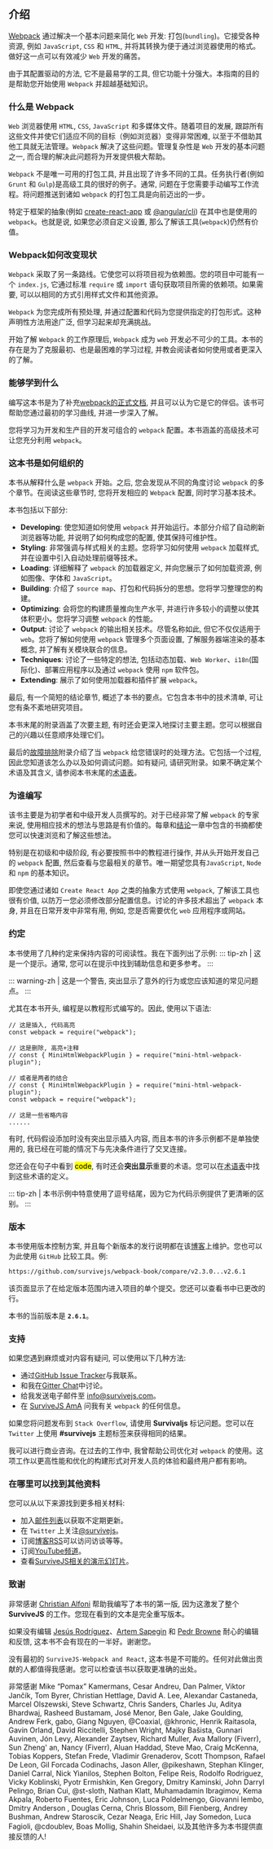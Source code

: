 ## 介绍
[Webpack](https://webpack.js.org/) 通过解决一个基本问题来简化 `Web` 开发: 打包(`bundling`)。它接受各种资源, 例如 `JavaScript`, `CSS` 和 `HTML`, 并将其转换为便于通过浏览器使用的格式。做好这一点可以有效减少 `Web` 开发的痛苦。

由于其配置驱动的方法, 它不是最易学的工具, 但它功能十分强大。本指南的目的是帮助您开始使用 `Webpack` 并超越基础知识。

### 什么是 Webpack
`Web` 浏览器使用 `HTML`, `CSS`, `JavaScript` 和多媒体文件。随着项目的发展, 跟踪所有这些文件并使它们适应不同的目标（例如浏览器）变得非常困难, 以至于不借助其他工具就无法管理。`Webpack` 解决了这些问题。管理复杂性是 `Web` 开发的基本问题之一, 而合理的解决此问题将为开发提供极大帮助。

`Webpack` 不是唯一可用的打包工具, 并且出现了许多不同的工具。任务执行者(例如 `Grunt` 和 `Gulp`)是高级工具的很好的例子。通常, 问题在于您需要手动编写工作流程。将问题推送到诸如 `webpack` 的打包工具是向前迈出的一步。

特定于框架的抽象(例如 [create-react-app](https://www.npmjs.com/package/create-react-app) 或 [@angular/cli](https://www.npmjs.com/package/@angular/cli)) 在其中也是使用的 `webpack`。也就是说, 如果您必须自定义设置, 那么了解该工具(`webpack`)仍然有价值。

### Webpack如何改变现状
`Webpack` 采取了另一条路线。它使您可以将项目视为依赖图。您的项目中可能有一个 `index.js`, 它通过标准 `require` 或 `import` 语句获取项目所需的依赖项。如果需要, 可以以相同的方式引用样式文件和其他资源。

`Webpack` 为您完成所有预处理, 并通过配置和代码为您提供指定的打包形式。这种声明性方法用途广泛, 但学习起来却充满挑战。

开始了解 `Webpack` 的工作原理后, `Webpack` 成为 `web` 开发必不可少的工具。本书的存在是为了克服最初、也是最困难的学习过程, 并教会阅读者如何使用或者更深入的了解。

### 能够学到什么
编写这本书是为了补充[webpack的正式文档](https://webpack.js.org/), 并且可以认为它是它的伴侣。该书可帮助您通过最初的学习曲线, 并进一步深入了解。

您将学习为开发和生产目的开发可组合的 `webpack` 配置。本书涵盖的高级技术可让您充分利用 `webpack`。

### 这本书是如何组织的
本书从解释什么是 `webpack` 开始。之后, 您会发现从不同的角度讨论 `webpack` 的多个章节。在阅读这些章节时, 您将开发相应的 `Webpack` 配置, 同时学习基本技术。

本书包括以下部分:

- **Developing**: 使您知道如何使用 `webpack` 并开始运行。本部分介绍了自动刷新浏览器等功能, 并说明了如何构成您的配置, 使其保持可维护性。
- **Styling**: 非常强调与样式相关的主题。您将学习如何使用 `webpack` 加载样式, 并在设置中引入自动处理前缀等技术。
- **Loading**: 详细解释了 `webpack` 的加载器定义, 并向您展示了如何加载资源, 例如图像、字体和 `JavaScript`。
- **Building**: 介绍了 `source map`、打包和代码拆分的思想。您将学习整理您的构建。
- **Optimizing**: 会将您的构建质量推向生产水平, 并进行许多较小的调整以使其体积更小。您将学习调整 `webpack` 的性能。
- **Output**: 讨论了 `webpack` 的输出相关技术。尽管名称如此, 但它不仅仅适用于 `web`。您将了解如何使用 `webpack` 管理多个页面设置, 了解服务器端渲染的基本概念, 并了解有关模块联合的信息。
- **Techniques**: 讨论了一些特定的想法, 包括动态加载、`Web Worker`、`i18n`(国际化)、部署应用程序以及通过 `webpack` 使用 `npm` 软件包。
- **Extending**: 展示了如何使用加载器和插件扩展 `webpack`。

最后, 有一个简短的结论章节, 概述了本书的要点。它包含本书中的技术清单, 可让您有条不紊地研究项目。

本书末尾的附录涵盖了次要主题, 有时还会更深入地探讨主要主题。您可以根据自己的兴趣以任意顺序处理它们。

最后的[故障排除](./Appendices/troubleshooting.html)附录介绍了当 `webpack` 给您错误时的处理方法。它包括一个过程, 因此您知道该怎么办以及如何调试问题。如有疑问, 请研究附录。如果不确定某个术语及其含义, 请参阅本书末尾的[术语表](./Appendices/glossary.html)。

### 为谁编写
该书主要是为初学者和中级开发人员撰写的。对于已经非常了解 `webpack` 的专家来说, 使用相应技术的想法与思路是有价值的。每章和[结论](https://survivejs.com/webpack/conclusion/)一章中包含的书摘都使您可以快速浏览和了解这些想法。

特别是在初级和中级阶段, 有必要按照书中的教程进行操作, 并从头开始开发自己的 `webpack` 配置, 然后查看与您最相关的章节。唯一期望您具有`JavaScript`, `Node` 和 `npm` 的基本知识。

即使您通过诸如 `Create React App` 之类的抽象方式使用 `webpack`, 了解该工具也很有价值, 以防万一您必须修改部分配置信息。讨论的许多技术超出了 `webpack` 本身, 并且在日常开发中非常有用, 例如, 您是否需要优化 `web` 应用程序或网站。

### 约定
本书使用了几种约定来保持内容的可阅读性。我在下面列出了示例:
::: tip-zh | 
这是一个提示。通常, 您可以在提示中找到辅助信息和更多参考。
:::

::: warning-zh | 
这是一个警告, 突出显示了意外的行为或您应该知道的常见问题点。
:::

尤其在本书开头, 编程是以教程形式编写的。因此, 使用以下语法:
```js{2,5,8-9}
// 这是插入, 代码高亮
const webpack = require("webpack");

// 这是删除, 高亮+注释
// const { MiniHtmlWebpackPlugin } = require("mini-html-webpack-plugin");

// 或者是两者的结合
// const { MiniHtmlWebpackPlugin } = require("mini-html-webpack-plugin");
const webpack = require("webpack");

// 这是一些省略内容
......
```

有时, 代码假设添加时没有突出显示插入内容, 而且本书的许多示例都不是单独使用的, 我已经在可能的情况下与先决条件进行了交叉连接。

您还会在句子中看到 <mark>code</mark>, 有时还会**突出显示**重要的术语。您可以在[术语表](./Appendices/glossary.html)中找到这些术语的定义。

::: tip-zh | 
本书示例中特意使用了逗号结尾，因为它为代码示例提供了更清晰的区别。
:::

### 版本
本书使用版本控制方案, 并且每个新版本的发行说明都在该[博客](https://survivejs.com/blog/)上维护。您也可以为此使用 `GitHub` 比较工具。例:

```bash
https://github.com/survivejs/webpack-book/compare/v2.3.0...v2.6.1
```

该页面显示了在给定版本范围内进入项目的单个提交。您还可以查看书中已更改的行。

本书的当前版本是 **`2.6.1`**。

### 支持
如果您遇到麻烦或对内容有疑问, 可以使用以下几种方法:

- 通过[GitHub Issue Tracker](https://github.com/survivejs/webpack-book/issues)与我联系。
- 和我在[Gitter Chat](https://gitter.im/survivejs/webpack)中讨论。
- 给我发送电子邮件至 [info@survivejs.com](mailto:info@survivejs.com)。
- 在 [SurviveJS AmA](https://github.com/survivejs/ama/issues) 问我有关 `webpack` 的任何信息。

如果您将问题发布到 `Stack Overflow`, 请使用 **Survivaljs** 标记问题。您可以在 `Twitter` 上使用 **#survivejs** 主题标签来获得相同的结果。

我可以进行商业咨询。在过去的工作中, 我曾帮助公司优化对 `webpack` 的使用。这项工作以更高性能和优化的构建形式对开发人员的体验和最终用户都有影响。

### 在哪里可以找到其他资料
您可以从以下来源找到更多相关材料:

- 加入[邮件列表](https://buttondown.email/SurviveJS)以获取不定期更新。
- 在 `Twitter` 上关注[@survivejs](https://twitter.com/survivejs)。
- 订阅[博客RSS](https://survivejs.com/atom.xml)可以访问访谈等等。
- 订阅[YouTube频道](https://www.youtube.com/SurviveJS)。
- 查看[SurviveJS相关的演示幻灯片](https://presentations.survivejs.com/)。

### 致谢
非常感谢 [Christian Alfoni](http://www.christianalfoni.com/) 帮助我编写了本书的第一版, 因为这激发了整个 **SurviveJS** 的工作。您现在看到的文本是完全重写版本。

如果没有编辑 [Jesús Rodríguez](https://github.com/Foxandxss)、[Artem Sapegin](https://github.com/sapegin) 和 [Pedr Browne](https://github.com/Undistraction) 耐心的编辑和反馈, 这本书不会有现在的一半好。谢谢您。

没有最初的 `SurviveJS-Webpack and React`, 这本书是不可能的。任何对此做出贡献的人都值得我感谢。您可以检查该书以获取更准确的出处。

非常感谢 Mike “Pomax” Kamermans, Cesar Andreu, Dan Palmer, Viktor Jančík, Tom Byrer, Christian Hettlage, David A. Lee, Alexandar Castaneda, Marcel Olszewski, Steve Schwartz, Chris Sanders, Charles Ju, Aditya Bhardwaj, Rasheed Bustamam, José Menor, Ben Gale, Jake Goulding, Andrew Ferk, gabo, Giang Nguyen, @Coaxial, @khronic, Henrik Raitasola, Gavin Orland, David Riccitelli, Stephen Wright, Majky Bašista, Gunnari Auvinen, Jón Levy, Alexander Zaytsev, Richard Muller, Ava Mallory (Fiverr), Sun Zheng' an, Nancy (Fiverr), Aluan Haddad, Steve Mao, Craig McKenna, Tobias Koppers, Stefan Frede, Vladimir Grenaderov, Scott Thompson, Rafael De Leon, Gil Forcada Codinachs, Jason Aller, @pikeshawn, Stephan Klinger, Daniel Carral, Nick Yianilos, Stephen Bolton, Felipe Reis, Rodolfo Rodriguez, Vicky Koblinski, Pyotr Ermishkin, Ken Gregory, Dmitry Kaminski, John Darryl Pelingo, Brian Cui, @st-sloth, Nathan Klatt, Muhamadamin Ibragimov, Kema Akpala, Roberto Fuentes, Eric Johnson, Luca Poldelmengo, Giovanni Iembo, Dmitry Anderson , Douglas Cerna, Chris Blossom, Bill Fienberg, Andrey Bushman, Andrew Staroscik, Cezar Neaga, Eric Hill, Jay Somedon, Luca Fagioli, @cdoublev, Boas Mollig, Shahin Sheidaei, 以及其他许多为本书提供直接反馈的人!